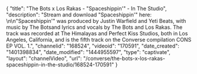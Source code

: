 {
    "title": "The Bots x Los Rakas - \"Spaceshippin'\" - In The Studio",
    "description": "Stream and download \"Spaceshippin'\" here: \n\n\"Spaceshippin'\" was produced by Justin Warfield and Yeti Beats, with music by The Botsand lyrics and vocals by The Bots and Los Rakas. The track was recorded at The Himalayas and Perfect Kiss Studios, both in Los Angeles, California, and is the fifth track on the Converse compilation CONS EP VOL. 1.",
    "channelid": "168524",
    "videoid": "170591",
    "date_created": "1401398834",
    "date_modified": "1444955597",
    "type": "captivate",
    "layout": "channelVideo",
    "url": "\/converse\/the-bots-x-los-rakas-spaceshippin-in-the-studio\/168524-170591"
}